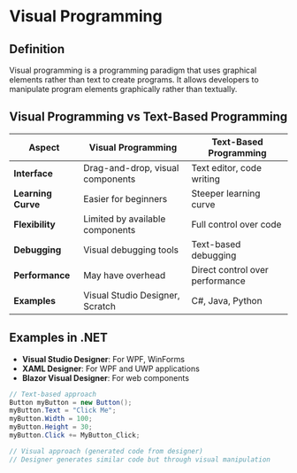 ﻿# Visual Programming

## Definition
Visual programming is a programming paradigm that uses graphical elements rather than text to create programs. It allows developers to manipulate program elements graphically rather than textually.

## Visual Programming vs Text-Based Programming

| Aspect | Visual Programming | Text-Based Programming |
|--------|-------------------|----------------------|
| **Interface** | Drag-and-drop, visual components | Text editor, code writing |
| **Learning Curve** | Easier for beginners | Steeper learning curve |
| **Flexibility** | Limited by available components | Full control over code |
| **Debugging** | Visual debugging tools | Text-based debugging |
| **Performance** | May have overhead | Direct control over performance |
| **Examples** | Visual Studio Designer, Scratch | C#, Java, Python |

## Examples in .NET
- **Visual Studio Designer**: For WPF, WinForms
- **XAML Designer**: For WPF and UWP applications
- **Blazor Visual Designer**: For web components

```csharp
// Text-based approach
Button myButton = new Button();
myButton.Text = "Click Me";
myButton.Width = 100;
myButton.Height = 30;
myButton.Click += MyButton_Click;

// Visual approach (generated code from designer)
// Designer generates similar code but through visual manipulation
```
